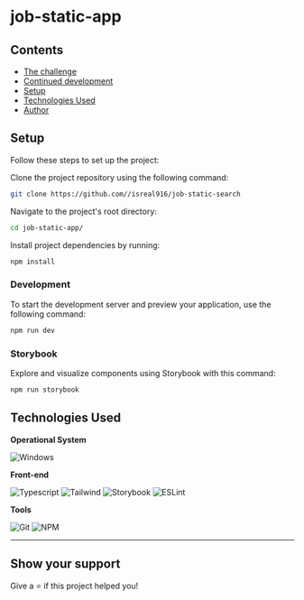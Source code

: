 # job-static-app


## Contents

- [The challenge](#the-challenge)
- [Continued development](#continued-development)
- [Setup](#setup)
- [Technologies Used](#technologies-used)
- [Author](#author)




## Setup

Follow these steps to set up the project:

Clone the project repository using the following command:

```sh
git clone https://github.com//isreal916/job-static-search
```

Navigate to the project's root directory:

```sh
cd job-static-app/
```

Install project dependencies by running:

```sh
npm install
```

### Development

To start the development server and preview your application, use the following command:

```sh
npm run dev
```


### Storybook

Explore and visualize components using Storybook with this command:

```sh
npm run storybook
```

## Technologies Used

**Operational System**

![Windows](https://img.shields.io/badge/Windows-017AD7?style=for-the-badge&logo=windows&logoColor=white)

**Front-end**


![Typescript](https://img.shields.io/badge/TypeScript-007ACC?style=for-the-badge&logo=typescript&logoColor=white)
![Tailwind](https://img.shields.io/badge/Tailwind_CSS-38B2AC?style=for-the-badge&logo=tailwind-css&logoColor=white)
![Storybook](https://img.shields.io/badge/Storybook-FF4785?style=for-the-badge&logo=storybook&logoColor=white)
![ESLint](https://img.shields.io/badge/ESLint-4B3263?style=for-the-badge&logo=eslint&logoColor=white)



**Tools**


![Git](https://img.shields.io/badge/Git-F05032?style=for-the-badge&logo=git&logoColor=white)
![NPM](https://img.shields.io/badge/NPM-%23CB3837.svg?style=for-the-badge&logo=npm&logoColor=white)




---

## Show your support

Give a ⭐️ if this project helped you!
